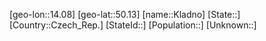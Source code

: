 ﻿---
location: [50.13,14.08]
type: City
tags:
- geo/City


SpocWebEntityId: 31477
isDeleted: false
confidential: public

---
[geo-lon::14.08]
[geo-lat::50.13]
[name::Kladno]
[State::]
[Country::Czech_Rep.]
[StateId::]
[Population::]
[Unknown::]

